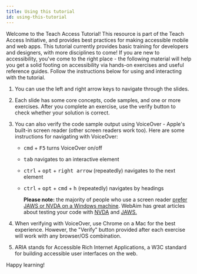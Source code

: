 ```yaml
---
title: Using this tutorial
id: using-this-tutorial
---
```


Welcome to the Teach Access Tutorial! This resource is part of the Teach Access Initiative, and provides best practices for making accessible mobile and web apps. This tutorial currently provides basic training for developers and designers, with more disciplines to come! If you are new to accessibility, you've come to the right place - the following material will help you get a solid footing on accessibility via hands-on exercises and useful reference guides. Follow the instructions below for using and interacting with the tutorial.

1. You can use the left and right arrow keys to navigate through the slides.

1. Each slide has some core concepts, code samples, and one or more exercises. After you complete an exercise,
   use the verify button to check whether your solution is correct.

1. You can also verify the code sample output using VoiceOver - Apple's built-in screen reader (other screen readers work too). Here are some instructions for navigating with VoiceOver:

   - <kbd>cmd</kbd> + <kbd>F5</kbd> turns VoiceOver on/off
   - <kbd>tab</kbd> navigates to an interactive element
   - <kbd>ctrl</kbd> + <kbd>opt</kbd> + <kbd>right arrow</kbd> (repeatedly)
     navigates to the next element
   - <kbd>ctrl</kbd> + <kbd>opt</kbd> + <kbd>cmd</kbd> + <kbd>h</kbd>
     (repeatedly) navigates by headings

     **Please note:** the majority of people who use a screen reader [prefer JAWS or NVDA on a Windows machine](https://webaim.org/projects/screenreadersurvey9/#primary). WebAim has great articles about testing your code with [NVDA](https://webaim.org/articles/nvda/) and [JAWS.](https://webaim.org/articles/jaws/)

1. When verifying with VoiceOver, use Chrome on a Mac for the best experience. However, the "Verify" button provided after each exercise will work with any browser/OS combination.

1. ARIA stands for Accessible Rich Internet Applications, a W3C standard for
   building accessible user interfaces on the web.

Happy learning!
